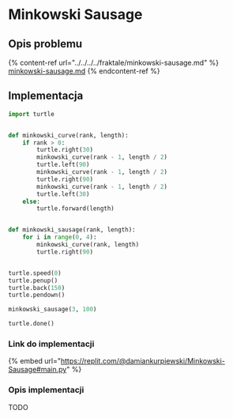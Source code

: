 # Minkowski Sausage

## Opis problemu

{% content-ref url="../../../../fraktale/minkowski-sausage.md" %}
[minkowski-sausage.md](../../../../fraktale/minkowski-sausage.md)
{% endcontent-ref %}

## Implementacja

```python
import turtle


def minkowski_curve(rank, length):
    if rank > 0:
        turtle.right(30)
        minkowski_curve(rank - 1, length / 2)
        turtle.left(90)
        minkowski_curve(rank - 1, length / 2)
        turtle.right(90)
        minkowski_curve(rank - 1, length / 2)
        turtle.left(30)
    else:
        turtle.forward(length)


def minkowski_sausage(rank, length):
    for i in range(0, 4):
        minkowski_curve(rank, length)
        turtle.right(90)


turtle.speed(0)
turtle.penup()
turtle.back(150)
turtle.pendown()

minkowski_sausage(3, 100)

turtle.done()
```

### Link do implementacji

{% embed url="https://replit.com/@damiankurpiewski/Minkowski-Sausage#main.py" %}

### Opis implementacji

TODO
